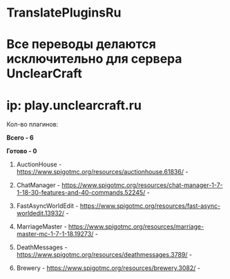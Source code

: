 # TranslatePluginsRu

# Все переводы делаются исключительно для сервера UnclearCraft

# ip: play.unclearcraft.ru

Кол-во плагинов:

**Всего - 6**

**Готово - 0**

1. AuctionHouse - https://www.spigotmc.org/resources/auctionhouse.61836/ -

2. ChatManager - https://www.spigotmc.org/resources/chat-manager-1-7-1-18-30-features-and-40-commands.52245/ -

3. FastAsyncWorldEdit - https://www.spigotmc.org/resources/fast-async-worldedit.13932/ -

4. MarriageMaster - https://www.spigotmc.org/resources/marriage-master-mc-1-7-1-18.19273/ -

5. DeathMessages - https://www.spigotmc.org/resources/deathmessages.3789/ -

6. Brewery - https://www.spigotmc.org/resources/brewery.3082/  -
